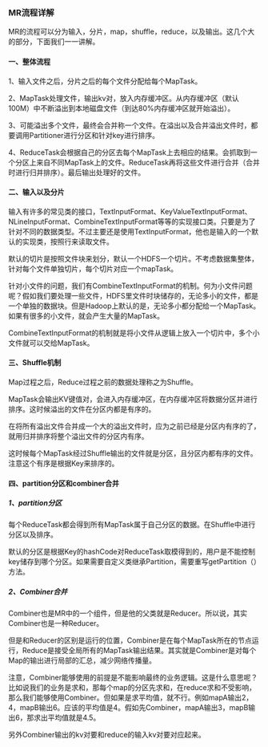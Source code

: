 ### MR流程详解

MR的流程可以分为输入，分片，map，shuffle，reduce，以及输出。这几个大的部分，下面我们一一讲解。

#### 一、整体流程

1、输入文件之后，分片之后的每个文件分配给每个MapTask。

2、MapTask处理文件，输出kv对，放入内存缓冲区。从内存缓冲区（默认100M）中不断溢出到本地磁盘文件（到达80%内存缓冲区就开始溢出）。

3、可能溢出多个文件，最终会合并称一个文件。在溢出以及合并溢出文件时，都要调用Partitioner进行分区和针对key进行排序。

4、ReduceTask会根据自己的分区去每个MapTask上去相应的结果。会抓取到一个分区上来自不同MapTask上的文件。ReduceTask再将这些文件进行合并（合并时进行归并排序）。最后输出处理好的文件。

#### 二、输入以及分片

输入有许多的常见类的接口，TextInputFormat、KeyValueTextInputFormat、NLineInputFormat、CombineTextInputFormat等等的实现接口类。只要是为了针对不同的数据类型。不过主要还是使用TextInputFormat，他也是输入的一个默认的实现类，按照行来读取文件。

默认的切片是按照文件块来划分，默认一个HDFS一个切片。不考虑数据集整体，针对每个文件单独切片，每个切片对应一个mapTask。

针对小文件的问题，我们有CombineTextInputFormat的机制。何为小文件问题呢？假如我们要处理一些文件，HDFS里文件时块储存的，无论多小的文件，都是一个单独的数据块。但是Hadoop上默认的是，无论多小都分配给一个MapTask。如果有很多的小文件，就会产生大量的MapTask。

CombineTextInputFormat的机制就是将小文件从逻辑上放入一个切片中，多个小文件就可以交给MapTask。

#### 三、Shuffle机制

Map过程之后，Reduce过程之前的数据处理称之为Shuffle。

MapTask会输出KV键值对，会进入内存缓冲区，在内存缓冲区将数据分区并进行排序。这时候溢出的文件在分区内都是有序的。

在将所有溢出文件合并成一个大的溢出文件时，应为之前已经是分区内有序的了，就用归并排序将整个溢出文件的分区内有序。

这时候每个MapTask经过Shuffle输出的文件就是分区，且分区内都有序的文件。注意这个有序是根据Key来排序的。

#### 四、partition分区和combiner合并

##### 1、partition分区

每个ReduceTask都会得到所有MapTask属于自己分区的数据。在Shuffle中进行分区以及排序。

默认的分区是根据Key的hashCode对ReduceTask取模得到的，用户是不能控制key储存到哪个分区。如果需要自定义类继承Partition，需要重写getPartition（）方法。

##### 2、Combiner合并

Combiner也是MR中的一个组件，但是他的父类就是Reducer。所以说，其实Combiner也是一种Reducer。

但是和Reducer的区别是运行的位置，Combiner是在每个MapTask所在的节点运行，Reduce是接受全局所有的MapTask输出结果。其实就是Combiner是对每个Map的输出进行局部的汇总，减少网络传播量。

注意，Combiner能够使用的前提是不能影响最终的业务逻辑。这是什么意思呢？比如说我们的业务是求和，那每个map的分区先求和，在reduce求和不受影响，那么我们能够使用Combiner。但如果是求平均值，就不行。例如mapA输出2，4，mapB输出6。应该的平均值是4。假如先Combiner，mapA输出3，mapB输出6，那求出平均值就是4.5。

另外Combiner输出的kv对要和reduce的输入kv对要对应起来。

